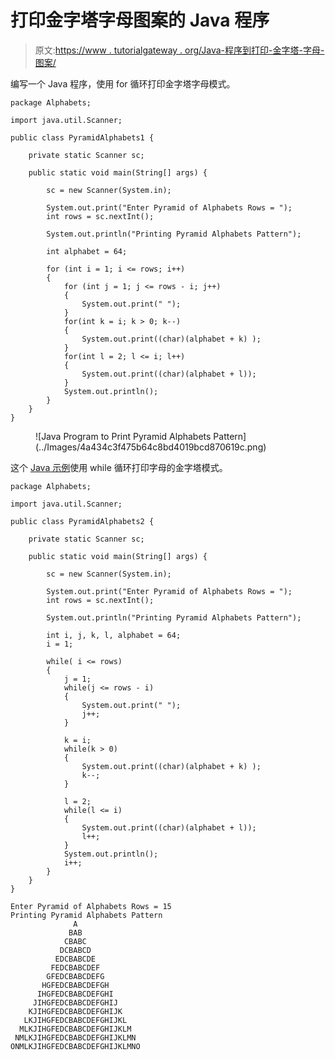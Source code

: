 # 打印金字塔字母图案的 Java 程序

> 原文:[https://www . tutorialgateway . org/Java-程序到打印-金字塔-字母-图案/](https://www.tutorialgateway.org/java-program-to-print-pyramid-alphabets-pattern/)

编写一个 Java 程序，使用 for 循环打印金字塔字母模式。

```
package Alphabets;

import java.util.Scanner;

public class PyramidAlphabets1 {

	private static Scanner sc;

	public static void main(String[] args) {

		sc = new Scanner(System.in);	

		System.out.print("Enter Pyramid of Alphabets Rows = ");
		int rows = sc.nextInt();

		System.out.println("Printing Pyramid Alphabets Pattern");

		int alphabet = 64;

		for (int i = 1; i <= rows; i++) 
		{
			for (int j = 1; j <= rows - i; j++) 	
			{
				System.out.print(" ");
			}
			for(int k = i; k > 0; k--)
			{
				System.out.print((char)(alphabet + k) );
			}
			for(int l = 2; l <= i; l++)
			{
				System.out.print((char)(alphabet + l));
			}
			System.out.println();
		}
	}
}
```

<figure class="wp-block-image size-large">![Java Program to Print Pyramid Alphabets Pattern](../Images/4a434c3f475b64c8bd4019bcd870619c.png)</figure>

这个 [Java 示例](https://www.tutorialgateway.org/learn-java-programs/)使用 while 循环打印字母的金字塔模式。

```
package Alphabets;

import java.util.Scanner;

public class PyramidAlphabets2 {

	private static Scanner sc;

	public static void main(String[] args) {

		sc = new Scanner(System.in);	

		System.out.print("Enter Pyramid of Alphabets Rows = ");
		int rows = sc.nextInt();

		System.out.println("Printing Pyramid Alphabets Pattern");

		int i, j, k, l, alphabet = 64;
		i = 1;

		while( i <= rows) 
		{
			j = 1;
			while(j <= rows - i) 	
			{
				System.out.print(" ");
				j++;
			}

			k = i;
			while(k > 0)
			{
				System.out.print((char)(alphabet + k) );
				k--;
			}

			l = 2;
			while(l <= i)
			{
				System.out.print((char)(alphabet + l));
				l++;
			}
			System.out.println();
			i++;
		}
	}
}
```

```
Enter Pyramid of Alphabets Rows = 15
Printing Pyramid Alphabets Pattern
              A
             BAB
            CBABC
           DCBABCD
          EDCBABCDE
         FEDCBABCDEF
        GFEDCBABCDEFG
       HGFEDCBABCDEFGH
      IHGFEDCBABCDEFGHI
     JIHGFEDCBABCDEFGHIJ
    KJIHGFEDCBABCDEFGHIJK
   LKJIHGFEDCBABCDEFGHIJKL
  MLKJIHGFEDCBABCDEFGHIJKLM
 NMLKJIHGFEDCBABCDEFGHIJKLMN
ONMLKJIHGFEDCBABCDEFGHIJKLMNO
```